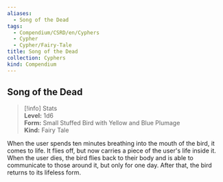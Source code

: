 ```yaml
---
aliases:
  - Song of the Dead
tags:
  - Compendium/CSRD/en/Cyphers
  - Cypher
  - Cypher/Fairy-Tale
title: Song of the Dead
collection: Cyphers
kind: Compendium
---
```

## Song of the Dead  
>[!info] Stats  
> **Level:** 1d6  
> **Form:** Small Stuffed Bird with Yellow and Blue Plumage  
> **Kind:** Fairy Tale
  
When the user spends ten minutes breathing into the mouth of the bird, it comes to life. It flies off, but now carries a piece of the user's life inside it. When the user dies, the bird flies back to their body and is able to communicate to those around it, but only for one day. After that, the bird returns to its lifeless form.